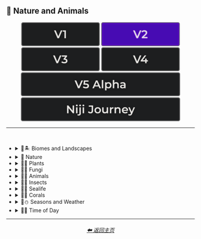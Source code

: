 <h2>🌲 Nature and Animals</h2>

<div align="center">

[<img src="/Images/Repo_Parts/Buttons/Version_Buttons/button_version_V1_inactive.webp?raw=true" alt="MidJourney V1" height="64" />](/Pages/MJ_V1/Style_Pages/Sphere/Nature_and_Animals.md)
[<img src="/Images/Repo_Parts/Buttons/Version_Buttons/button_version_V2_active.webp?raw=true" alt="MidJourney V2" height="64" />](/Pages/MJ_V2/Style_Pages/Sphere/Nature_and_Animals.md)
[<img src="/Images/Repo_Parts/Buttons/Version_Buttons/button_version_V3_inactive.webp?raw=true" alt="MidJourney V3" height="64" />](/Pages/MJ_V3/Style_Pages/Sphere/Nature_and_Animals.md)
[<img src="/Images/Repo_Parts/Buttons/Version_Buttons/button_version_V4_inactive.webp?raw=true" alt="MidJourney V4" height="64" />](/Pages/MJ_V4/Style_Pages/Just_The_Style/Nature_and_Animals.md)
<br>
[<img src="/Images/Repo_Parts/Buttons/Version_Buttons/button_version_V5_Alpha_inactive_half.webp?raw=true" alt="MidJourney V5" height="64" />](/Pages/MJ_V5/Style_Pages/Just_The_Style/Nature_and_Animals.md)
[<img src="/Images/Repo_Parts/Buttons/Version_Buttons/button_version_niji_inactive_half.webp?raw=true" alt="Niji Journey" height="64" />](/Pages/Niji_Journey/Style_Pages/Nature_and_Animals.md)

</div>

<hr>
<br>


- <details><summary>🌲🏝 Biomes and Landscapes</summary><p><div align="center">

    | Biome | Landscape | Surroundings |
    | :-: | :-: | :-: |
    | <img src="/Images/MJ_V2/MidJourney_Styles_(sphere)/Wave_13/sphere_Biome.webp?raw=true" width="256" /> | <img src="/Images/MJ_V2/MidJourney_Styles_(sphere)/Wave_13/sphere_Landscape.webp?raw=true" width="256" /> | <img src="/Images/MJ_V2/MidJourney_Styles_(sphere)/Wave_14/sphere_Surroundings.webp?raw=true" width="256" /> |
    
    <br>
    
    | Setting | Settings |
    | :-: | :-: |
    | <img src="/Images/MJ_V2/MidJourney_Styles_(sphere)/Wave_13/sphere_Setting.webp?raw=true" width="256" /> | <img src="/Images/MJ_V2/MidJourney_Styles_(sphere)/Wave_13/sphere_Settings.webp?raw=true" width="256" /> |
    
    <br>

    | Woodland | Forest | Rainforest |
    | :-: | :-: | :-: |
    | <img src="/Images/MJ_V2/MidJourney_Styles_(sphere)/Wave_11/sphere_Woodland.webp?raw=true" width="256" /> | <img src="/Images/MJ_V2/MidJourney_Styles_(sphere)/Wave_11/sphere_Forest.webp?raw=true" width="256" /> | <img src="/Images/MJ_V2/MidJourney_Styles_(sphere)/Wave_11/sphere_Rainforest.webp?raw=true" width="256" /> |

    <br>

    | Coniferous Forest | Deciduous Forest |
    | :-: | :-: |
    | <img src="/Images/MJ_V2/MidJourney_Styles_(sphere)/Wave_11/sphere_Coniferous_Forest.webp?raw=true" width="256" /> | <img src="/Images/MJ_V2/MidJourney_Styles_(sphere)/Wave_11/sphere_Deciduous_Forest.webp?raw=true" width="256" /> |

    <br>

    | Jungle | Junglecore | Tropical |
    | :-: | :-: | :-: |
    | <img src="/Images/MJ_V2/MidJourney_Styles_(sphere)/Wave_11/sphere_Jungle.webp?raw=true" width="256" /> | <img src="/Images/MJ_V2/MidJourney_Styles_(sphere)/Wave_9/sphere_Junglecore.webp?raw=true" width="256" /> | <img src="/Images/MJ_V2/MidJourney_Styles_(sphere)/Wave_11/sphere_Tropical.webp?raw=true" width="256" /> |

    <br>

    | Thicket | Orchard | Chaparral |
    | :-: | :-: | :-: |
    | <img src="/Images/MJ_V2/MidJourney_Styles_(sphere)/Wave_11/sphere_Thicket.webp?raw=true" width="256" /> | <img src="/Images/MJ_V2/MidJourney_Styles_(sphere)/Wave_11/sphere_Orchard.webp?raw=true" width="256" /> | <img src="/Images/MJ_V2/MidJourney_Styles_(sphere)/Wave_11/sphere_Chaparral.webp?raw=true" width="256" /> |

    <br>

    | Scrubland | Shrubland | Heathland |
    | :-: | :-: | :-: |
    | <img src="/Images/MJ_V2/MidJourney_Styles_(sphere)/Wave_11/sphere_Scrubland.webp?raw=true" width="256" /> | <img src="/Images/MJ_V2/MidJourney_Styles_(sphere)/Wave_11/sphere_Shrubland.webp?raw=true" width="256" /> | <img src="/Images/MJ_V2/MidJourney_Styles_(sphere)/Wave_11/sphere_Heathland.webp?raw=true" width="256" /> |

    <br>

    | Park | Plains | Meadow |
    | :-: | :-: | :-: |
    | <img src="/Images/MJ_V2/MidJourney_Styles_(sphere)/sphere_Park.webp?raw=true" width="256" /> | <img src="/Images/MJ_V2/MidJourney_Styles_(sphere)/Wave_11/sphere_Plains.webp?raw=true" width="256" /> | <img src="/Images/MJ_V2/MidJourney_Styles_(sphere)/Wave_11/sphere_Meadow.webp?raw=true" width="256" /> |

    <br>

    | Grassland | Rangeland | Pasture |
    | :-: | :-: | :-: |
    | <img src="/Images/MJ_V2/MidJourney_Styles_(sphere)/Wave_11/sphere_Grassland.webp?raw=true" width="256" /> | <img src="/Images/MJ_V2/MidJourney_Styles_(sphere)/Wave_11/sphere_Rangeland.webp?raw=true" width="256" /> | <img src="/Images/MJ_V2/MidJourney_Styles_(sphere)/Wave_11/sphere_Pasture.webp?raw=true" width="256" /> |

    <br>

    | Prairie | Steppe |
    | :-: | :-: |
    | <img src="/Images/MJ_V2/MidJourney_Styles_(sphere)/Wave_11/sphere_Prairie.webp?raw=true" width="256" /> | <img src="/Images/MJ_V2/MidJourney_Styles_(sphere)/Wave_11/sphere_Steppe.webp?raw=true" width="256" /> |

    <br>

    | Valley | Foothills |
    | :-: | :-: |
    | <img src="/Images/MJ_V2/MidJourney_Styles_(sphere)/Wave_11/sphere_Valley.webp?raw=true" width="256" /> | <img src="/Images/MJ_V2/MidJourney_Styles_(sphere)/Wave_11/sphere_Foothills.webp?raw=true" width="256" /> |

    <br>

    | Grove | Mangrove |
    | :-: | :-: |
    | <img src="/Images/MJ_V2/MidJourney_Styles_(sphere)/Wave_11/sphere_Grove.webp?raw=true" width="256" /> | <img src="/Images/MJ_V2/MidJourney_Styles_(sphere)/Wave_11/sphere_Mangrove.webp?raw=true" width="256" /> |

    <br>

    | Swamp | Bayou | Bog |
    | :-: | :-: | :-: |
    | <img src="/Images/MJ_V2/MidJourney_Styles_(sphere)/Wave_11/sphere_Swamp.webp?raw=true" width="256" /> | <img src="/Images/MJ_V2/MidJourney_Styles_(sphere)/Wave_11/sphere_Bayou.webp?raw=true" width="256" /> | <img src="/Images/MJ_V2/MidJourney_Styles_(sphere)/Wave_11/sphere_Bog.webp?raw=true" width="256" /> |

    <br>

    | Marsh | Wetland |
    | :-: | :-: |
    | <img src="/Images/MJ_V2/MidJourney_Styles_(sphere)/Wave_11/sphere_Marsh.webp?raw=true" width="256" /> | <img src="/Images/MJ_V2/MidJourney_Styles_(sphere)/Wave_11/sphere_Wetland.webp?raw=true" width="256" /> |

    <br>

    | Muskeg | Fen |
    | :-: | :-: |
    | <img src="/Images/MJ_V2/MidJourney_Styles_(sphere)/Wave_11/sphere_Muskeg.webp?raw=true" width="256" /> | <img src="/Images/MJ_V2/MidJourney_Styles_(sphere)/Wave_11/sphere_Fen.webp?raw=true" width="256" /> |

    <br>

    | Tundra | Glacier |
    | :-: | :-: |
    | <img src="/Images/MJ_V2/MidJourney_Styles_(sphere)/Wave_11/sphere_Tundra.webp?raw=true" width="256" /> | <img src="/Images/MJ_V2/MidJourney_Styles_(sphere)/Wave_11/sphere_Glacier.webp?raw=true" width="256" /> |

    <br>

    | Arctic | Polar |
    | :-: | :-: |
    | <img src="/Images/MJ_V2/MidJourney_Styles_(sphere)/Wave_11/sphere_Arctic.webp?raw=true" width="256" /> | <img src="/Images/MJ_V2/MidJourney_Styles_(sphere)/sphere_Polar.webp?raw=true" width="256" /> |

    <br>

    | Desert | Desertwave | Dunes |
    | :-: | :-: | :-: |
    | <img src="/Images/MJ_V2/MidJourney_Styles_(sphere)/Wave_11/sphere_Desert.webp?raw=true" width="256" /> | <img src="/Images/MJ_V2/MidJourney_Styles_(sphere)/Wave_10/sphere_Desertwave.webp?raw=true" width="256" /> | <img src="/Images/MJ_V2/MidJourney_Styles_(sphere)/Wave_11/sphere_Dunes.webp?raw=true" width="256" /> |

    <br>

    | Savanna | Dryland |
    | :-: | :-: |
    | <img src="/Images/MJ_V2/MidJourney_Styles_(sphere)/Wave_11/sphere_Savanna.webp?raw=true" width="256" /> | <img src="/Images/MJ_V2/MidJourney_Styles_(sphere)/Wave_11/sphere_Dryland.webp?raw=true" width="256" /> |
    
    <br>
    
    | Beach | Mediterranean |
    | :-: | :-: |
    | <img src="/Images/MJ_V2/MidJourney_Styles_(sphere)/Wave_11/sphere_Beach.webp?raw=true" width="256" /> | <img src="/Images/MJ_V2/MidJourney_Styles_(sphere)/sphere_Mediterranean.webp?raw=true" width="256" /> |

    <br>

    | Seaside | Sea | Deep Sea |
    | :-: | :-: | :-: |
    | <img src="/Images/MJ_V2/MidJourney_Styles_(sphere)/sphere_Seaside.webp?raw=true" width="256" /> | <img src="/Images/MJ_V2/MidJourney_Styles_(sphere)/sphere_Sea.webp?raw=true" width="256" /> | <img src="/Images/MJ_V2/MidJourney_Styles_(sphere)/Wave_11/sphere_Deep_Sea.webp?raw=true" width="256" /> |
    
    <br>

    | Ocean | Ocean Grunge | Aquascape |
    | :-: | :-: | :-: |
    | <img src="/Images/MJ_V2/MidJourney_Styles_(sphere)/sphere_Ocean.webp?raw=true" width="256" /> | <img src="/Images/MJ_V2/MidJourney_Styles_(sphere)/Wave_10/sphere_Ocean_Grunge.webp?raw=true" width="256" /> | <img src="/Images/MJ_V2/MidJourney_Styles_(sphere)/sphere_Aquascape.webp?raw=true" width="256" /> |

    <br>

    | Pond | Springs |
    | :-: | :-: |
    | <img src="/Images/MJ_V2/MidJourney_Styles_(sphere)/Wave_12/sphere_Pond.webp?raw=true" width="256" /> | <img src="/Images/MJ_V2/MidJourney_Styles_(sphere)/Wave_14/sphere_Springs.webp?raw=true" width="256" /> |

    <br>

    | River | Lake | Waterfall |
    | :-: | :-: | :-: |
    | <img src="/Images/MJ_V2/MidJourney_Styles_(sphere)/sphere_River.webp?raw=true" width="256" /> | <img src="/Images/MJ_V2/MidJourney_Styles_(sphere)/sphere_Lake.webp?raw=true" width="256" /> | <img src="/Images/MJ_V2/MidJourney_Styles_(sphere)/sphere_Waterfall.webp?raw=true" width="256" /> |

    <br>

    | Coral Reef | Reefwave | Kelp Forest |
    | :-: | :-: | :-: |	
    | <img src="/Images/MJ_V2/MidJourney_Styles_(sphere)/Wave_11/sphere_Coral_Reef.webp?raw=true" width="256" /> | <img src="/Images/MJ_V2/MidJourney_Styles_(sphere)/Wave_9/sphere_Reefwave.webp?raw=true" width="256" /> | <img src="/Images/MJ_V2/MidJourney_Styles_(sphere)/Wave_11/sphere_Kelp_Forest.webp?raw=true" width="256" /> |

    <br>

    | Estuary | Floodplain | Hot Springs |
    | :-: | :-: | :-: |
    | <img src="/Images/MJ_V2/MidJourney_Styles_(sphere)/Wave_11/sphere_Estuary.webp?raw=true" width="256" /> | <img src="/Images/MJ_V2/MidJourney_Styles_(sphere)/Wave_11/sphere_Floodplain.webp?raw=true" width="256" /> | <img src="/Images/MJ_V2/MidJourney_Styles_(sphere)/Wave_11/sphere_Hot_Springs.webp?raw=true" width="256" /> |
    
    <br>

    | Canyon | Mountains | Elevation |
    | :-: | :-: | :-: |
    | <img src="/Images/MJ_V2/MidJourney_Styles_(sphere)/sphere_Canyon.webp?raw=true" width="256" /> | <img src="/Images/MJ_V2/MidJourney_Styles_(sphere)/Wave_10/sphere_Mountains.webp?raw=true" width="256" /> | <img src="/Images/MJ_V2/MidJourney_Styles_(sphere)/Wave_14/sphere_Elevation.webp?raw=true" width="256" /> |

    <br>

    | Crag | Cave |
    | :-: | :-: |
    | <img src="/Images/MJ_V2/MidJourney_Styles_(sphere)/Wave_11/sphere_Crag.webp?raw=true" width="256" /> | <img src="/Images/MJ_V2/MidJourney_Styles_(sphere)/Wave_11/sphere_Cave.webp?raw=true" width="256" /> |

    <br>

    | Volcano | Volcanic |
    | :-: | :-: |
    | <img src="/Images/MJ_V2/MidJourney_Styles_(sphere)/Wave_11/sphere_Volcano.webp?raw=true" width="256" /> | <img src="/Images/MJ_V2/MidJourney_Styles_(sphere)/sphere_Volcanic.webp?raw=true" width="256" /> |

    <br>
    
    | Wasteland |
    | :-: |
    | <img src="/Images/MJ_V2/MidJourney_Styles_(sphere)/sphere_Wasteland.webp?raw=true" width="256" /> |

  </div></p></details>


- <details><summary>🌲 Nature</summary><p><div align="center">

    | Nature | Naturecore | Natural |
    | :-: | :-: | :-: |
    | <img src="/Images/MJ_V2/MidJourney_Styles_(sphere)/Wave_13/sphere_Nature.webp?raw=true" width="256" /> | <img src="/Images/MJ_V2/MidJourney_Styles_(sphere)/sphere_Naturecore.webp?raw=true" width="256" /> | <img src="/Images/MJ_V2/MidJourney_Styles_(sphere)/sphere_Natural.webp?raw=true" width="256" /> |

    <br>

    | Botanical |
    | :-: |
    | <img src="/Images/MJ_V2/MidJourney_Styles_(sphere)/Wave_14/sphere_Botanical.webp?raw=true" width="256" /> |

    <br>

    | Atmosphere | Environment | Ozone |
    | :-: | :-: | :-: |
    | <img src="/Images/MJ_V2/MidJourney_Styles_(sphere)/sphere_Atmosphere.webp?raw=true" width="256" /> | <img src="/Images/MJ_V2/MidJourney_Styles_(sphere)/sphere_Environment.webp?raw=true" width="256" /> | <img src="/Images/MJ_V2/MidJourney_Styles_(sphere)/Wave_14/sphere_Ozone.webp?raw=true" width="256" /> |

    <br>

    | Bloom | Bloomcore | Flowercore |
    | :-: | :-: | :-: |
    | <img src="/Images/MJ_V2/MidJourney_Styles_(sphere)/sphere_bloom.webp?raw=true" width="256" /> | <img src="/Images/MJ_V2/MidJourney_Styles_(sphere)/sphere_Bloomcore.webp?raw=true" width="256" /> | <img src="/Images/MJ_V2/MidJourney_Styles_(sphere)/sphere_Flowercore.webp?raw=true" width="256" /> |

    <br>
    
    | Mosscore | Mushroomcore |
    | :-: | :-: |
    | <img src="/Images/MJ_V2/MidJourney_Styles_(sphere)/sphere_Mosscore.webp?raw=true" width="256" /> | <img src="/Images/MJ_V2/MidJourney_Styles_(sphere)/sphere_Mushroomcore.webp?raw=true" width="256" /> |

    <br>

    | Earthcore | Organic | Lush |
    | :-: | :-: | :-: |
    | <img src="/Images/MJ_V2/MidJourney_Styles_(sphere)/Wave_10/sphere_Earthcore.webp?raw=true" width="256" /> | <img src="/Images/MJ_V2/MidJourney_Styles_(sphere)/Wave_9/sphere_Organic.webp?raw=true" width="256" /> | <img src="/Images/MJ_V2/MidJourney_Styles_(sphere)/Wave_11/sphere_Lush.webp?raw=true" width="256" /> |

    <br>
    
    | Garden | Japanese Garden |
    | :-: | :-: |
    | <img src="/Images/MJ_V2/MidJourney_Styles_(sphere)/Wave_12/sphere_Garden.webp?raw=true" width="256" /> | <img src="/Images/MJ_V2/MidJourney_Styles_(sphere)/Wave_14/sphere_Japanese_Garden.webp?raw=true" width="256" /> |
    
    <br>
    
    | Biopunk | Forestpunk | Groundcore |
    | :-: | :-: | :-: |
    | <img src="/Images/MJ_V2/MidJourney_Styles_(sphere)/sphere_biopunk.webp?raw=true" width="256" /> | <img src="/Images/MJ_V2/MidJourney_Styles_(sphere)/sphere_forestpunk.webp?raw=true" width="256" /> | <img src="/Images/MJ_V2/MidJourney_Styles_(sphere)/Wave_10/sphere_Groundcore.webp?raw=true" width="256" /> |
    
    <br>

    | Icepunk | Frostpunk | Stonepunk |
    | :-: | :-: | :-: |
    | <img src="/Images/MJ_V2/MidJourney_Styles_(sphere)/Wave_9/sphere_Icepunk.webp?raw=true" width="256" /> | <img src="/Images/MJ_V2/MidJourney_Styles_(sphere)/Wave_14/sphere_Frostpunk.webp?raw=true" width="256" /> | <img src="/Images/MJ_V2/MidJourney_Styles_(sphere)/Wave_9/sphere_Stonepunk.webp?raw=true" width="256" /> |

    <br>

    | Creature | Frogcore | Paleocore |
    | :-: | :-: | :-: |
    | <img src="/Images/MJ_V2/MidJourney_Styles_(sphere)/Wave_10/sphere_Creature.webp?raw=true" width="256" /> | <img src="/Images/MJ_V2/MidJourney_Styles_(sphere)/Wave_10/sphere_Frogcore.webp?raw=true" width="256" /> | <img src="/Images/MJ_V2/MidJourney_Styles_(sphere)/Wave_10/sphere_Paleocore.webp?raw=true" width="256" /> |

    <br>

    | Crowcore | Ravencore |
    | :-: | :-: |
    | <img src="/Images/MJ_V2/MidJourney_Styles_(sphere)/Wave_10/sphere_Crowcore.webp?raw=true" width="256" /> | <img src="/Images/MJ_V2/MidJourney_Styles_(sphere)/Wave_10/sphere_Ravencore.webp?raw=true" width="256" /> |
    
    <br>

    | Islandpunk | Seapunk | Selkiecore |
    | :-: | :-: | :-: |
    | <img src="/Images/MJ_V2/MidJourney_Styles_(sphere)/sphere_islandpunk.webp?raw=true" width="256" /> | <img src="/Images/MJ_V2/MidJourney_Styles_(sphere)/sphere_Seapunk.webp?raw=true" width="256" /> | <img src="/Images/MJ_V2/MidJourney_Styles_(sphere)/Wave_10/sphere_Selkiecore.webp?raw=true" width="256" /> |

    <br>
    
    | Underwater | Nautical | Wetcore |
    | :-: | :-: | :-: |
    | <img src="/Images/MJ_V2/MidJourney_Styles_(sphere)/Wave_10/sphere_Underwater.webp?raw=true" width="256" /> | <img src="/Images/MJ_V2/MidJourney_Styles_(sphere)/Wave_9/sphere_Nautical.webp?raw=true" width="256" /> | <img src="/Images/MJ_V2/MidJourney_Styles_(sphere)/Wave_10/sphere_Wetcore.webp?raw=true" width="256" /> |

    <br>

    | Anthropomorphic | Nautical Nonsense |
    | :-: | :-: |
    | <img src="/Images/MJ_V2/MidJourney_Styles_(sphere)/Wave_11/sphere_Anthropomorphic.webp?raw=true" width="256" /> | <img src="/Images/MJ_V2/MidJourney_Styles_(sphere)/Wave_11/sphere_Nautical_Nonsense.webp?raw=true" width="256" /> |

    <br>

    | Solarpunk | Lunarpunk |
    | :-: | :-: |
    | <img src="/Images/MJ_V2/MidJourney_Styles_(sphere)/sphere_solarpunk.webp?raw=true" width="256" /> | <img src="/Images/MJ_V2/MidJourney_Styles_(sphere)/sphere_Lunarpunk.webp?raw=true" width="256" /> |

  </div></p></details>


- <details><summary>🌲🌱 Plants</summary><p><div align="center">

    | Plant | Plants |
    | :-: | :-: |
    | <img src="/Images/MJ_V2/MidJourney_Styles_(sphere)/sphere_Plant.webp?raw=true" width="256" /> | <img src="/Images/MJ_V2/MidJourney_Styles_(sphere)/Wave_13/sphere_Plants.webp?raw=true" width="256" /> |

    <br>

    | Grass | Grassy |
    | :-: | :-: |
    | <img src="/Images/MJ_V2/MidJourney_Styles_(sphere)/sphere_Grass.webp?raw=true" width="256" /> | <img src="/Images/MJ_V2/MidJourney_Styles_(sphere)/sphere_Grassy.webp?raw=true" width="256" /> |
    
    <br>
    
    | Fern | Wheat | Aloe |
    | :-: | :-: | :-: |
    | <img src="/Images/MJ_V2/MidJourney_Styles_(sphere)/Wave_11/sphere_Fern.webp?raw=true" width="256" /> | <img src="/Images/MJ_V2/MidJourney_Styles_(sphere)/Wave_11/sphere_Wheat.webp?raw=true" width="256" /> | <img src="/Images/MJ_V2/MidJourney_Styles_(sphere)/Wave_11/sphere_Aloe.webp?raw=true" width="256" /> |
    
    <br>

    | Flowers | Floral | Vines |
    | :-: | :-: | :-: |
    | <img src="/Images/MJ_V2/MidJourney_Styles_(sphere)/sphere_Flowers.webp?raw=true" width="256" /> | <img src="/Images/MJ_V2/MidJourney_Styles_(sphere)/sphere_Floral.webp?raw=true" width="256" /> | <img src="/Images/MJ_V2/MidJourney_Styles_(sphere)/sphere_Vines.webp?raw=true" width="256" /> |
    
    <br>

    | Tulip | Rose | Lilac |
    | :-: | :-: | :-: |
    | <img src="/Images/MJ_V2/MidJourney_Styles_(sphere)/Wave_9/sphere_Tulip.webp?raw=true" width="256" /> | <img src="/Images/MJ_V2/MidJourney_Styles_(sphere)/Wave_9/sphere_Rose.webp?raw=true" width="256" /> | <img src="/Images/MJ_V2/MidJourney_Styles_(sphere)/Wave_9/sphere_Lilac.webp?raw=true" width="256" /> |

    <br>

    | Dandelion | Daffodil |
    | :-: | :-: |
    | <img src="/Images/MJ_V2/MidJourney_Styles_(sphere)/Wave_9/sphere_Dandelion.webp?raw=true" width="256" /> | <img src="/Images/MJ_V2/MidJourney_Styles_(sphere)/Wave_9/sphere_Daffodil.webp?raw=true" width="256" /> |

    <br>

    | Tree Bark | Branches | Leaves |
    | :-: | :-: | :-: |
    | <img src="/Images/MJ_V2/MidJourney_Styles_(sphere)/sphere_TreeBark.webp?raw=true" width="256" /> | <img src="/Images/MJ_V2/MidJourney_Styles_(sphere)/sphere_Branches.webp?raw=true" width="256" /> | <img src="/Images/MJ_V2/MidJourney_Styles_(sphere)/sphere_Leaves.webp?raw=true" width="256" /> |
    
    <br>
    
    | Pinecone | Acorn | Sapling |
    | :-: | :-: | :-: |
    | <img src="/Images/MJ_V2/MidJourney_Styles_(sphere)/sphere_Pinecone.webp?raw=true" width="256" /> | <img src="/Images/MJ_V2/MidJourney_Styles_(sphere)/sphere_Acorn.webp?raw=true" width="256" /> | <img src="/Images/MJ_V2/MidJourney_Styles_(sphere)/Wave_11/sphere_Sapling.webp?raw=true" width="256" /> |

    <br>
    
    | Moss | Hemp |
    | :-: | :-: |
    | <img src="/Images/MJ_V2/MidJourney_Styles_(sphere)/sphere_Moss.webp?raw=true" width="256" /> | <img src="/Images/MJ_V2/MidJourney_Styles_(sphere)/sphere_Hemp.webp?raw=true" width="256" /> |
    
    <br>

    | Cactus | Bamboo |
    | :-: | :-: |
    | <img src="/Images/MJ_V2/MidJourney_Styles_(sphere)/sphere_Cactus.webp?raw=true" width="256" /> | <img src="/Images/MJ_V2/MidJourney_Styles_(sphere)/sphere_Bamboo.webp?raw=true" width="256" /> |

    <br>
    
    | Straw | Straw-Bale |
    | :-: | :-: |
    | <img src="/Images/MJ_V2/MidJourney_Styles_(sphere)/sphere_Straw.webp?raw=true" width="256" /> | <img src="/Images/MJ_V2/MidJourney_Styles_(sphere)/sphere_Straw-Bale.webp?raw=true" width="256" /> |
    
    <br>
    
    | Hay | Hay-Bale |
    | :-: | :-: |
    | <img src="/Images/MJ_V2/MidJourney_Styles_(sphere)/sphere_Hay.webp?raw=true" width="256" /> | <img src="/Images/MJ_V2/MidJourney_Styles_(sphere)/sphere_Hay-Bale.webp?raw=true" width="256" /> |

    <br>
    
    | Lily Pads | Water Lilies |
    | :-: | :-: |
    | <img src="/Images/MJ_V2/MidJourney_Styles_(sphere)/Wave_11/sphere_Lily_Pads.webp?raw=true" width="256" /> | <img src="/Images/MJ_V2/MidJourney_Styles_(sphere)/Wave_14/sphere_Water_Lilies.webp?raw=true" width="256" /> |

    <br>

    | Kelp | Seaweed |
    | :-: | :-: |
    | <img src="/Images/MJ_V2/MidJourney_Styles_(sphere)/Wave_11/sphere_Kelp.webp?raw=true" width="256" /> | <img src="/Images/MJ_V2/MidJourney_Styles_(sphere)/Wave_11/sphere_Seaweed.webp?raw=true" width="256" /> |

    <br>
    
    | Tendrils |
    | :-: |
    | <img src="/Images/MJ_V2/MidJourney_Styles_(sphere)/Wave_14/sphere_Tendrils.webp?raw=true" width="256" /> |

  </div></p></details>


- <details><summary>🌲🍄 Fungi</summary><p><div align="center">

    | Fungi | Mushroom | Mushrooms |
    | :-: | :-: | :-: |
    | <img src="/Images/MJ_V2/MidJourney_Styles_(sphere)/sphere_Fungi.webp?raw=true" width="256" /> | <img src="/Images/MJ_V2/MidJourney_Styles_(sphere)/sphere_Mushroom.webp?raw=true" width="256" /> | <img src="/Images/MJ_V2/MidJourney_Styles_(sphere)/sphere_Mushrooms.webp?raw=true" width="256" /> |
    
    <br>
    
    | Mycelium | Moldy |
    | :-: | :-: |
    | <img src="/Images/MJ_V2/MidJourney_Styles_(sphere)/sphere_Mycelium.webp?raw=true" width="256" /> | <img src="/Images/MJ_V2/MidJourney_Styles_(sphere)/sphere_Moldy.webp?raw=true" width="256" /> |
    
    <br>
    
    | Clathrus-Ruber | Amanita-Muscaria | Latticed-Stinkhorn |
    | :-: | :-: | :-: |
    | <img src="/Images/MJ_V2/MidJourney_Styles_(sphere)/sphere_Clathrus-Ruber.webp?raw=true" width="256" /> | <img src="/Images/MJ_V2/MidJourney_Styles_(sphere)/sphere_Amanita-Muscaria.webp?raw=true" width="256" /> | <img src="/Images/MJ_V2/MidJourney_Styles_(sphere)/sphere_Latticed-Stinkhorn.webp?raw=true" width="256" /> |
    
    <br>
    
    | Marasmius-Haematocephalus | Entoloma-Hochstetteri | Cyptotrama-Asprata |
    | :-: | :-: | :-: |
    | <img src="/Images/MJ_V2/MidJourney_Styles_(sphere)/sphere_Marasmius-Haematocephalus.webp?raw=true" width="256" /> | <img src="/Images/MJ_V2/MidJourney_Styles_(sphere)/sphere_Entoloma-Hochstetteri.webp?raw=true" width="256" /> | <img src="/Images/MJ_V2/MidJourney_Styles_(sphere)/sphere_Cyptotrama-Asprata.webp?raw=true" width="256" /> |
    
    <br>
    
    | Hygrocybe-Cantharellus | Favolaschia-Calocera | Tremella-Fuciformis |
    | :-: | :-: | :-: |
    | <img src="/Images/MJ_V2/MidJourney_Styles_(sphere)/sphere_Hygrocybe-Cantharellus.webp?raw=true" width="256" /> | <img src="/Images/MJ_V2/MidJourney_Styles_(sphere)/sphere_Favolaschia-Calocera.webp?raw=true" width="256" /> | <img src="/Images/MJ_V2/MidJourney_Styles_(sphere)/sphere_Tremella-Fuciformis.webp?raw=true" width="256" /> |

    
    <br>
    
    | Tremella-Mesenterica | Golden-Scruffy-Collybia | Cystoagaricus-Trisulphuratus |
    | :-: | :-: | :-: |
    | <img src="/Images/MJ_V2/MidJourney_Styles_(sphere)/sphere_Tremella-Mesenterica.webp?raw=true" width="256" /> | <img src="/Images/MJ_V2/MidJourney_Styles_(sphere)/sphere_Golden-Scruffy-Collybia.webp?raw=true" width="256" /> | <img src="/Images/MJ_V2/MidJourney_Styles_(sphere)/sphere_Cystoagaricus-Trisulphuratus.webp?raw=true" width="256" /> |

    <br>
    
    | Clavaria-Zollingeri | Chlorociboria | Mycena Acicula |
    | :-: | :-: | :-: |
    | <img src="/Images/MJ_V2/MidJourney_Styles_(sphere)/sphere_Clavaria-Zollingeri.webp?raw=true" width="256" /> | <img src="/Images/MJ_V2/MidJourney_Styles_(sphere)/sphere_Chlorociboria.webp?raw=true" width="256" /> | <img src="/Images/MJ_V2/MidJourney_Styles_(sphere)/sphere_Mycena-Acicula.webp?raw=true" width="256" /> |
    
    <br>
    
    | Lactarius-Indigo | Laccaria-Amethystina |
    | :-: | :-: |
    | <img src="/Images/MJ_V2/MidJourney_Styles_(sphere)/sphere_Lactarius-Indigo.webp?raw=true" width="256" /> | <img src="/Images/MJ_V2/MidJourney_Styles_(sphere)/sphere_Laccaria-Amethystina.webp?raw=true" width="256" /> |

  </div></p></details>


- <details><summary>🌲🐹 Animals</summary><p><div align="center">

    | Animal | Animals | Mammal |
    | :-: | :-: | :-: |
    | <img src="/Images/MJ_V2/MidJourney_Styles_(sphere)/Wave_13/sphere_Animal.webp?raw=true" width="256" /> | <img src="/Images/MJ_V2/MidJourney_Styles_(sphere)/Wave_13/sphere_Animals.webp?raw=true" width="256" /> | <img src="/Images/MJ_V2/MidJourney_Styles_(sphere)/sphere_Mammal.webp?raw=true" width="256" /> |

    <br>

    | Human | Dragon | Dinosaur |
    | :-: | :-: | :-: |
    | <img src="/Images/MJ_V2/MidJourney_Styles_(sphere)/Wave_11/sphere_Human.webp?raw=true" width="256" /> | <img src="/Images/MJ_V2/MidJourney_Styles_(sphere)/Wave_11/sphere_Dragon.webp?raw=true" width="256" /> | <img src="/Images/MJ_V2/MidJourney_Styles_(sphere)/Wave_14/sphere_Dinosaur.webp?raw=true" width="256" /> |
    
    <br>

    | Dog | Bulldog | Wolf |
    | :-: | :-: | :-: |
    | <img src="/Images/MJ_V2/MidJourney_Styles_(sphere)/sphere_Dog.webp?raw=true" width="256" /> | <img src="/Images/MJ_V2/MidJourney_Styles_(sphere)/sphere_Bulldog.webp?raw=true" width="256" /> | <img src="/Images/MJ_V2/MidJourney_Styles_(sphere)/sphere_Wolf.webp?raw=true" width="256" /> |
    
    <br>
    
    | Cat | Calico |
    | :-: | :-: |
    | <img src="/Images/MJ_V2/MidJourney_Styles_(sphere)/Wave_14/sphere_Cat.webp?raw=true" width="256" /> | <img src="/Images/MJ_V2/MidJourney_Styles_(sphere)/Wave_14/sphere_Calico.webp?raw=true" width="256" /> |
    
    <br>

    | Tiger | Leopard | Lion |
    | :-: | :-: | :-: |
    | <img src="/Images/MJ_V2/MidJourney_Styles_(sphere)/sphere_Tiger.webp?raw=true" width="256" /> | <img src="/Images/MJ_V2/MidJourney_Styles_(sphere)/Wave_14/sphere_Leopard.webp?raw=true" width="256" /> | <img src="/Images/MJ_V2/MidJourney_Styles_(sphere)/sphere_Lion.webp?raw=true" width="256" /> |

    <br>

    | Chihuahua | Corgi | Shih Tzu |
    | :-: | :-: | :-: |
    | <img src="/Images/MJ_V2/MidJourney_Styles_(sphere)/Wave_14/sphere_Chihuahua.webp?raw=true" width="256" /> | <img src="/Images/MJ_V2/MidJourney_Styles_(sphere)/Wave_14/sphere_Corgi.webp?raw=true" width="256" /> | <img src="/Images/MJ_V2/MidJourney_Styles_(sphere)/Wave_14/sphere_Shih_Tzu.webp?raw=true" width="256" /> |
    
    <br>
    
    | Cow | Horse | Zebra |
    | :-: | :-: | :-: |
    | <img src="/Images/MJ_V2/MidJourney_Styles_(sphere)/Wave_11/sphere_Cow.webp?raw=true" width="256" /> | <img src="/Images/MJ_V2/MidJourney_Styles_(sphere)/sphere_Horse.webp?raw=true" width="256" /> | <img src="/Images/MJ_V2/MidJourney_Styles_(sphere)/sphere_Zebra.webp?raw=true" width="256" /> |
    
    <br>
    
    | Deer | Fox |
    | :-: | :-: |
    | <img src="/Images/MJ_V2/MidJourney_Styles_(sphere)/sphere_Deer.webp?raw=true" width="256" /> | <img src="/Images/MJ_V2/MidJourney_Styles_(sphere)/sphere_Fox.webp?raw=true" width="256" /> |
    
    <br>
    
    | Elephant | Giraffe | Kangaroo |
    | :-: | :-: | :-: |
    | <img src="/Images/MJ_V2/MidJourney_Styles_(sphere)/sphere_Elephant.webp?raw=true" width="256" /> | <img src="/Images/MJ_V2/MidJourney_Styles_(sphere)/sphere_Giraffe.webp?raw=true" width="256" /> | <img src="/Images/MJ_V2/MidJourney_Styles_(sphere)/sphere_Kangaroo.webp?raw=true" width="256" /> |
    
    <br>
    
    | Pig | Porcupine |
    | :-: | :-: |
    | <img src="/Images/MJ_V2/MidJourney_Styles_(sphere)/sphere_Pig.webp?raw=true" width="256" /> | <img src="/Images/MJ_V2/MidJourney_Styles_(sphere)/sphere_Porcupine.webp?raw=true" width="256" /> |

    <br>
    
    | Sheep | Goat | Llama |
    | :-: | :-: | :-: |
    | <img src="/Images/MJ_V2/MidJourney_Styles_(sphere)/sphere_Sheep.webp?raw=true" width="256" /> | <img src="/Images/MJ_V2/MidJourney_Styles_(sphere)/sphere_Goat.webp?raw=true" width="256" /> | <img src="/Images/MJ_V2/MidJourney_Styles_(sphere)/Wave_14/sphere_Llama.webp?raw=true" width="256" /> |

    <br>
    
    | Bear | Grizzly Bear |
    | :-: | :-: |
    | <img src="/Images/MJ_V2/MidJourney_Styles_(sphere)/Wave_12/sphere_Bear.webp?raw=true" width="256" /> | <img src="/Images/MJ_V2/MidJourney_Styles_(sphere)/Wave_12/sphere_Grizzly_Bear.webp?raw=true" width="256" /> |

    <br>

    | Panda | Polar Bear |
    | :-: | :-: |
    | <img src="/Images/MJ_V2/MidJourney_Styles_(sphere)/Wave_11/sphere_Panda.webp?raw=true" width="256" /> | <img src="/Images/MJ_V2/MidJourney_Styles_(sphere)/Wave_11/sphere_Polar_Bear.webp?raw=true" width="256" /> |

    <br>
    
    | Monkey | Gorilla |
    | :-: | :-: |
    | <img src="/Images/MJ_V2/MidJourney_Styles_(sphere)/Wave_14/sphere_Monkey.webp?raw=true" width="256" /> | <img src="/Images/MJ_V2/MidJourney_Styles_(sphere)/Wave_14/sphere_Gorilla.webp?raw=true" width="256" /> |
    
    <br>
    
    | Bird | Dove | Parrot |
    | :-: | :-: | :-: |
    | <img src="/Images/MJ_V2/MidJourney_Styles_(sphere)/sphere_Bird.webp?raw=true" width="256" /> | <img src="/Images/MJ_V2/MidJourney_Styles_(sphere)/sphere_Dove.webp?raw=true" width="256" /> | <img src="/Images/MJ_V2/MidJourney_Styles_(sphere)/sphere_Parrot.webp?raw=true" width="256" /> |

    <br>
    
    | Crow | Eagle | Owl |
    | :-: | :-: | :-: |
    | <img src="/Images/MJ_V2/MidJourney_Styles_(sphere)/sphere_Crow.webp?raw=true" width="256" /> | <img src="/Images/MJ_V2/MidJourney_Styles_(sphere)/sphere_Eagle.webp?raw=true" width="256" /> | <img src="/Images/MJ_V2/MidJourney_Styles_(sphere)/sphere_Owl.webp?raw=true" width="256" /> |
    
    <br>
    
    | Flamingo | Peacock |
    | :-: | :-: |
    | <img src="/Images/MJ_V2/MidJourney_Styles_(sphere)/sphere_Flamingo.webp?raw=true" width="256" /> | <img src="/Images/MJ_V2/MidJourney_Styles_(sphere)/sphere_Peacock.webp?raw=true" width="256" /> |

    <br>
    
    | Duck | Goose | Turkey |
    | :-: | :-: | :-: |
    | <img src="/Images/MJ_V2/MidJourney_Styles_(sphere)/Wave_14/sphere_Duck.webp?raw=true" width="256" /> | <img src="/Images/MJ_V2/MidJourney_Styles_(sphere)/Wave_14/sphere_Goose.webp?raw=true" width="256" /> | <img src="/Images/MJ_V2/MidJourney_Styles_(sphere)/Wave_14/sphere_Turkey.webp?raw=true" width="256" /> |

    <br>
    
    | Guinea Pig | Capybara |
    | :-: | :-: |
    | <img src="/Images/MJ_V2/MidJourney_Styles_(sphere)/Wave_14/sphere_Guinea_Pig.webp?raw=true" width="256" /> | <img src="/Images/MJ_V2/MidJourney_Styles_(sphere)/Wave_14/sphere_Capybara.webp?raw=true" width="256" /> |

    <br>
    
    | Rabbit | Squirrel |
    | :-: | :-: |
    | <img src="/Images/MJ_V2/MidJourney_Styles_(sphere)/sphere_Rabbit.webp?raw=true" width="256" /> | <img src="/Images/MJ_V2/MidJourney_Styles_(sphere)/sphere_Squirrel.webp?raw=true" width="256" /> |
    
    <br>
    
    | Reptile | Snake |
    | :-: | :-: |
    | <img src="/Images/MJ_V2/MidJourney_Styles_(sphere)/sphere_Reptile.webp?raw=true" width="256" /> | <img src="/Images/MJ_V2/MidJourney_Styles_(sphere)/sphere_Snake.webp?raw=true" width="256" /> |
    
    <br>
    
    | Frog | Toad |
    | :-: | :-: |
    | <img src="/Images/MJ_V2/MidJourney_Styles_(sphere)/sphere_Frog.webp?raw=true" width="256" /> | <img src="/Images/MJ_V2/MidJourney_Styles_(sphere)/sphere_Toad.webp?raw=true" width="256" /> |
    
    <br>
    
    | Fish | Penguin |
    | :-: | :-: |
    | <img src="/Images/MJ_V2/MidJourney_Styles_(sphere)/sphere_Fish.webp?raw=true" width="256" /> | <img src="/Images/MJ_V2/MidJourney_Styles_(sphere)/sphere_Penguin.webp?raw=true" width="256" /> |

    <br>
    
    | Pegasus | Minotaur |
    | :-: | :-: |
    | <img src="/Images/MJ_V2/MidJourney_Styles_(sphere)/Wave_14/sphere_Pegasus.webp?raw=true" width="256" /> | <img src="/Images/MJ_V2/MidJourney_Styles_(sphere)/Wave_14/sphere_Minotaur.webp?raw=true" width="256" /> |

  </div></p></details>


- <details><summary>🌲🦋 Insects</summary><p><div align="center">

    | Worms | Earthworm | Sandworm |
    | :-: | :-: | :-: |
    | <img src="/Images/MJ_V2/MidJourney_Styles_(sphere)/Wave_11/sphere_Worms.webp?raw=true" width="256" /> | <img src="/Images/MJ_V2/MidJourney_Styles_(sphere)/sphere_Earthworm.webp?raw=true" width="256" /> | <img src="/Images/MJ_V2/MidJourney_Styles_(sphere)/Wave_14/sphere_Sandworm.webp?raw=true" width="256" /> |

    <br>

    | Caterpillar | Butterfly |
    | :-: | :-: |
    | <img src="/Images/MJ_V2/MidJourney_Styles_(sphere)/Wave_11/sphere_Caterpillar.webp?raw=true" width="256" /> | <img src="/Images/MJ_V2/MidJourney_Styles_(sphere)/Wave_11/sphere_Butterfly.webp?raw=true" width="256" /> |

    <br>
    
    | Ant | Bee | Grasshopper |
    | :-: | :-: | :-: |
    | <img src="/Images/MJ_V2/MidJourney_Styles_(sphere)/sphere_Ant.webp?raw=true" width="256" /> | <img src="/Images/MJ_V2/MidJourney_Styles_(sphere)/sphere_Bee.webp?raw=true" width="256" /> | <img src="/Images/MJ_V2/MidJourney_Styles_(sphere)/sphere_Grasshopper.webp?raw=true" width="256" /> |

  </div></p></details>


- <details><summary>🌲🦞 Sealife</summary><p><div align="center">

    | Sealife |
    | :-: |
    | <img src="/Images/MJ_V2/MidJourney_Styles_(sphere)/Wave_13/sphere_Sealife.webp?raw=true" width="256" /> |
    
    <br>

    | Jellyfish |
    | :-: |
    | <img src="/Images/MJ_V2/MidJourney_Styles_(sphere)/sphere_Jellyfish.webp?raw=true" width="256" /> |

    <br>
    
    | Fish | Zebrafish |
    | :-: | :-: |
    | <img src="/Images/MJ_V2/MidJourney_Styles_(sphere)/Wave_14/sphere_Fish.webp?raw=true" width="256" /> | <img src="/Images/MJ_V2/MidJourney_Styles_(sphere)/Wave_14/sphere_Zebrafish.webp?raw=true" width="256" /> |
    
    <br>
    
    | Whale | Shark |
    | :-: | :-: |
    | <img src="/Images/MJ_V2/MidJourney_Styles_(sphere)/Wave_14/sphere_Whale.webp?raw=true" width="256" /> | <img src="/Images/MJ_V2/MidJourney_Styles_(sphere)/Wave_14/sphere_Shark.webp?raw=true" width="256" /> |
    
    <br>
    
    | Turtle |
    | :-: |
    | <img src="/Images/MJ_V2/MidJourney_Styles_(sphere)/Wave_14/sphere_Turtle.webp?raw=true" width="256" /> |

    <br>
    
    | Clam | Oyster |
    | :-: | :-: |
    | <img src="/Images/MJ_V2/MidJourney_Styles_(sphere)/sphere_Clam.webp?raw=true" width="256" /> | <img src="/Images/MJ_V2/MidJourney_Styles_(sphere)/sphere_Oyster.webp?raw=true" width="256" /> |

    <br>
    
    | Sea Anemone | Sea Urchin |
    | :-: | :-: |
    | <img src="/Images/MJ_V2/MidJourney_Styles_(sphere)/Wave_9/sphere_Sea_Anemone.webp?raw=true" width="256" /> | <img src="/Images/MJ_V2/MidJourney_Styles_(sphere)/Wave_9/sphere_Sea_Urchin.webp?raw=true" width="256" /> |

    <br>

    | Crinoid |
    | :-: |
    | <img src="/Images/MJ_V2/MidJourney_Styles_(sphere)/Wave_9/sphere_Crinoid.webp?raw=true" width="256" /> |

    <br>
    
    | Fish-Eye | Blue-Pinkgill |
    | :-: | :-: |
    | <img src="/Images/MJ_V2/MidJourney_Styles_(sphere)/sphere_fish-eye.webp?raw=true" width="256" /> | <img src="/Images/MJ_V2/MidJourney_Styles_(sphere)/sphere_Blue-Pinkgill.webp?raw=true" width="256" /> |

  </div></p></details>



- <details><summary>🌲🐙 Corals</summary><p><div align="center">

    | Coral |
    | :-: |
    | <img src="/Images/MJ_V2/MidJourney_Styles_(sphere)/Wave_13/sphere_Coral.webp?raw=true" width="256" /> |
    
    <br>

    | Madrepora-Oculata | Zoanthid |
    | :-: | :-: |
    | <img src="/Images/MJ_V2/MidJourney_Styles_(sphere)/Wave_9/sphere_Madrepora-Oculata.webp?raw=true" width="256" /> | <img src="/Images/MJ_V2/MidJourney_Styles_(sphere)/Wave_9/sphere_Zoanthid.webp?raw=true" width="256" /> |

    <br>

    | Corynactis-Californica | Euphylliidae |
    | :-: | :-: |
    | <img src="/Images/MJ_V2/MidJourney_Styles_(sphere)/Wave_9/sphere_Corynactis-Californica.webp?raw=true" width="256" /> | <img src="/Images/MJ_V2/MidJourney_Styles_(sphere)/Wave_9/sphere_Euphylliidae.webp?raw=true" width="256" /> |

    <br>

    | Corynactis-Annulata | Caulastraea-Furcata |
    | :-: | :-: |
    | <img src="/Images/MJ_V2/MidJourney_Styles_(sphere)/Wave_9/sphere_Corynactis-Annulata.webp?raw=true" width="256" /> | <img src="/Images/MJ_V2/MidJourney_Styles_(sphere)/Wave_9/sphere_Caulastraea-Furcata.webp?raw=true" width="256" /> |

    <br>

    | Ricordea | Acropora-Secale |
    | :-: | :-: |
    | <img src="/Images/MJ_V2/MidJourney_Styles_(sphere)/Wave_9/sphere_Ricordea.webp?raw=true" width="256" /> | <img src="/Images/MJ_V2/MidJourney_Styles_(sphere)/Wave_9/sphere_Acropora-Secale.webp?raw=true" width="256" /> |

    <br>

    | Corynactis | Favites-Halicora | Favites-Pentagona |
    | :-: | :-: | :-: |
    | <img src="/Images/MJ_V2/MidJourney_Styles_(sphere)/Wave_9/sphere_Corynactis.webp?raw=true" width="256" /> | <img src="/Images/MJ_V2/MidJourney_Styles_(sphere)/Wave_9/sphere_Favites-Halicora.webp?raw=true" width="256" /> | <img src="/Images/MJ_V2/MidJourney_Styles_(sphere)/Wave_9/sphere_Favites-Pentagona.webp?raw=true" width="256" /> |

    <br>

    | Tubastraea-Faulkneri | Pseudodiploria-Strigosa |
    | :-: | :-: |
    | <img src="/Images/MJ_V2/MidJourney_Styles_(sphere)/Wave_9/sphere_Tubastraea-Faulkneri.webp?raw=true" width="256" /> | <img src="/Images/MJ_V2/MidJourney_Styles_(sphere)/Wave_9/sphere_Pseudodiploria-Strigosa.webp?raw=true" width="256" /> |

    <br>

    | Euphyllia-Ancora | Euphyllia-Divisa | Euphyllia-Glabrescens |
    | :-: | :-: | :-: |
    | <img src="/Images/MJ_V2/MidJourney_Styles_(sphere)/Wave_9/sphere_Euphyllia-Ancora.webp?raw=true" width="256" /> | <img src="/Images/MJ_V2/MidJourney_Styles_(sphere)/Wave_9/sphere_Euphyllia-Divisa.webp?raw=true" width="256" /> | <img src="/Images/MJ_V2/MidJourney_Styles_(sphere)/Wave_9/sphere_Euphyllia-Glabrescens.webp?raw=true" width="256" /> |

  </div></p></details>


- <details><summary>🌲⛄ Seasons and Weather</summary><p><div align="center">

    | Seasons | Spring | Summer |
    | :-: | :-: | :-: |
    | <img src="/Images/MJ_V2/MidJourney_Styles_(sphere)/sphere_Seasons.webp?raw=true" width="256" /> | <img src="/Images/MJ_V2/MidJourney_Styles_(sphere)/sphere_Spring.webp?raw=true" width="256" /> | <img src="/Images/MJ_V2/MidJourney_Styles_(sphere)/sphere_Summer.webp?raw=true" width="256" /> |
    
    <br>
    
    | Autumn | Winter |
    | :-: | :-: |
    | <img src="/Images/MJ_V2/MidJourney_Styles_(sphere)/sphere_Autumn.webp?raw=true" width="256" /> | <img src="/Images/MJ_V2/MidJourney_Styles_(sphere)/sphere_Winter.webp?raw=true" width="256" /> |

    <br>
    
    | Weather | Weathercore | Overcast |
    | :-: | :-: | :-: |
    | <img src="/Images/MJ_V2/MidJourney_Styles_(sphere)/Wave_13/sphere_Weather.webp?raw=true" width="256" /> | <img src="/Images/MJ_V2/MidJourney_Styles_(sphere)/Wave_10/sphere_Weathercore.webp?raw=true" width="256" /> | <img src="/Images/MJ_V2/MidJourney_Styles_(sphere)/Wave_10/sphere_Overcast.webp?raw=true" width="256" /> |

    <br>
    
    | Breeze | Wind |
    | :-: | :-: |
    | <img src="/Images/MJ_V2/MidJourney_Styles_(sphere)/Wave_11/sphere_Breeze.webp?raw=true" width="256" /> | <img src="/Images/MJ_V2/MidJourney_Styles_(sphere)/Wave_11/sphere_Wind.webp?raw=true" width="256" /> |

    <br>

    | Rain | Downpour |
    | :-: | :-: |
    | <img src="/Images/MJ_V2/MidJourney_Styles_(sphere)/sphere_Rain.webp?raw=true" width="256" /> | <img src="/Images/MJ_V2/MidJourney_Styles_(sphere)/Wave_11/sphere_Downpour.webp?raw=true" width="256" /> |

    <br>

    | Sleet | Snow | Hail |
    | :-: | :-: | :-: |
    | <img src="/Images/MJ_V2/MidJourney_Styles_(sphere)/sphere_Sleet.webp?raw=true" width="256" /> | <img src="/Images/MJ_V2/MidJourney_Styles_(sphere)/sphere_Snow.webp?raw=true" width="256" /> | <img src="/Images/MJ_V2/MidJourney_Styles_(sphere)/sphere_Hail.webp?raw=true" width="256" /> |

    <br>

    | Lightning | Lightning Bolt |
    | :-: | :-: |
    | <img src="/Images/MJ_V2/MidJourney_Styles_(sphere)/sphere_Lightning.webp?raw=true" width="256" /> | <img src="/Images/MJ_V2/MidJourney_Styles_(sphere)/Wave_9/sphere_Lightning_Bolt.webp?raw=true" width="256" /> |

    <br>

    | Lightningwave | Thunderbolt |
    | :-: | :-: |
    | <img src="/Images/MJ_V2/MidJourney_Styles_(sphere)/Wave_10/sphere_Lightningwave.webp?raw=true" width="256" /> | <img src="/Images/MJ_V2/MidJourney_Styles_(sphere)/sphere_Thunderbolt.webp?raw=true" width="256" /> |
    
    <br>

    | Hurricane | Tornado | Microburst |
    | :-: | :-: | :-: |
    | <img src="/Images/MJ_V2/MidJourney_Styles_(sphere)/sphere_Hurricane.webp?raw=true" width="256" /> | <img src="/Images/MJ_V2/MidJourney_Styles_(sphere)/sphere_Tornado.webp?raw=true" width="256" /> | <img src="/Images/MJ_V2/MidJourney_Styles_(sphere)/Wave_11/sphere_Microburst.webp?raw=true" width="256" /> |

    <br>

    | Storm | Stormy |
    | :-: | :-: |
    | <img src="/Images/MJ_V2/MidJourney_Styles_(sphere)/sphere_Storm.webp?raw=true" width="256" /> | <img src="/Images/MJ_V2/MidJourney_Styles_(sphere)/sphere_Stormy.webp?raw=true" width="256" /> |

    <br>

    | Sandstorm |
    | :-: |
    | <img src="/Images/MJ_V2/MidJourney_Styles_(sphere)/sphere_Sandstorm.webp?raw=true" width="256" /> |

    <br>

    | Heat | Heatwave | Eruption |
    | :-: | :-: | :-: |
    | <img src="/Images/MJ_V2/MidJourney_Styles_(sphere)/Wave_11/sphere_Heat.webp?raw=true" width="256" /> | <img src="/Images/MJ_V2/MidJourney_Styles_(sphere)/Wave_10/sphere_Heatwave.webp?raw=true" width="256" /> | <img src="/Images/MJ_V2/MidJourney_Styles_(sphere)/sphere_Eruption.webp?raw=true" width="256" /> |

    <br>
    
    | Tsunami | Flood | Flooded |
    | :-: | :-: | :-: |
    | <img src="/Images/MJ_V2/MidJourney_Styles_(sphere)/Wave_11/sphere_Tsunami.webp?raw=true" width="256" /> | <img src="/Images/MJ_V2/MidJourney_Styles_(sphere)/Wave_11/sphere_Flood.webp?raw=true" width="256" /> | <img src="/Images/MJ_V2/MidJourney_Styles_(sphere)/Wave_11/sphere_Flooded.webp?raw=true" width="256" /> |

    <br>

    | Frozen-in-Time Photograph |
    | :-: |
    | <img src="/Images/MJ_V2/MidJourney_Styles_(sphere)/sphere_frozen-in-timephotograph.webp?raw=true" width="256" /> |

  </div></p></details>


- <details><summary>🌲🌞 Time of Day</summary><p><div align="center">

    | Morning | Midday | Day |
    | :-: | :-: | :-: |
    | <img src="/Images/MJ_V2/MidJourney_Styles_(sphere)/sphere_Morning.webp?raw=true" width="256" /> | <img src="/Images/MJ_V2/MidJourney_Styles_(sphere)/sphere_Midday.webp?raw=true" width="256" /> | <img src="/Images/MJ_V2/MidJourney_Styles_(sphere)/Wave_13/sphere_Day.webp?raw=true" width="256" /> |

    <br>

    | Noon | Afternoon |
    | :-: | :-: |
    | <img src="/Images/MJ_V2/MidJourney_Styles_(sphere)/sphere_Noon.webp?raw=true" width="256" /> | <img src="/Images/MJ_V2/MidJourney_Styles_(sphere)/sphere_Afternoon.webp?raw=true" width="256" /> |

    <br>

    | Dusk | Night |
    | :-: | :-: |
    | <img src="/Images/MJ_V2/MidJourney_Styles_(sphere)/sphere_Dusk.webp?raw=true" width="256" /> | <img src="/Images/MJ_V2/MidJourney_Styles_(sphere)/sphere_Night.webp?raw=true" width="256" /> |

    <br>

    | Midnight | Twilight | Dawn |
    | :-: | :-: | :-: |
    | <img src="/Images/MJ_V2/MidJourney_Styles_(sphere)/sphere_Midnight.webp?raw=true" width="256" /> | <img src="/Images/MJ_V2/MidJourney_Styles_(sphere)/sphere_Twilight.webp?raw=true" width="256" /> | <img src="/Images/MJ_V2/MidJourney_Styles_(sphere)/sphere_Dawn.webp?raw=true" width="256" /> |

  </div></p></details>

<hr>
<div align="center">
    <h6><a href="/README.md">⬅ 返回主页</a></h6>
</div>